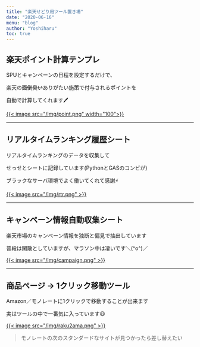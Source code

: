 ```yaml
---
title: "楽天せどり用ツール置き場"
date: "2020-06-16"
menu: "blog"
author: "Yoshiharu"
toc: true
---
```


## 楽天ポイント計算テンプレ

SPUとキャンペーンの日程を設定するだけで、

楽天の~~面倒臭い~~ありがたい施策で付与されるポイントを

自動で計算してくれます🖊

[{{< image src="/img/point.png" width="100">}}](https://docs.google.com/spreadsheets/d/1Ie4uOlyo7ZqgplGXBgmHvaqqI5ipWaJ43F0ABI2LTwg/edit#gid=1792534681)

---

## リアルタイムランキング履歴シート

リアルタイムランキングのデータを収集して

せっせとシートに記録しています(PythonとGASのコンビが)

ブラックなサーバ環境でよく働いてくれて感謝⚡

[{{< image src="/img/rtr.png" >}}](https://docs.google.com/spreadsheets/d/1fUCO8HhBWBJsrwhWkzNHi_rv9Cek9GoAeDH_NA24R_Y/edit#gid=1904962836)

---

## キャンペーン情報自動収集シート

楽天市場のキャンペーン情報を独断と偏見で抽出しています

普段は閑散としていますが、マラソン中は凄いです＼(^o^)／

[{{< image src="/img/campaign.png" >}}](https://docs.google.com/spreadsheets/d/15SQKYigynICT68l3QRgkCKd9ngjOBeG5LzyMrrubM9s/edit#gid=578163640)

---

## 商品ページ → 1クリック移動ツール

Amazon／モノレートに1クリックで移動することが出来ます

実はツールの中で一番気に入っています😃

[{{< image src="/img/raku2ama.png" >}}](https://codepen.io/soyalumno/full/eYpGdPq)

> モノレートの次のスタンダードなサイトが見つかったら差し替えたい
